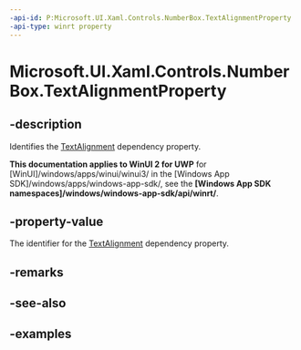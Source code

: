 ```yaml
---
-api-id: P:Microsoft.UI.Xaml.Controls.NumberBox.TextAlignmentProperty
-api-type: winrt property
---
```


# Microsoft.UI.Xaml.Controls.NumberBox.TextAlignmentProperty

<!--
public static Windows.UI.Xaml.DependencyProperty TextAlignmentProperty { get; }
-->


## -description

Identifies the [TextAlignment](numberbox_textalignment.md) dependency property.

**This documentation applies to WinUI 2 for UWP** for [WinUI]/windows/apps/winui/winui3/ in the [Windows App SDK]/windows/apps/windows-app-sdk/, see the **[Windows App SDK namespaces]/windows/windows-app-sdk/api/winrt/**.

## -property-value

The identifier for the [TextAlignment](numberbox_textalignment.md) dependency property.

## -remarks

## -see-also

## -examples


